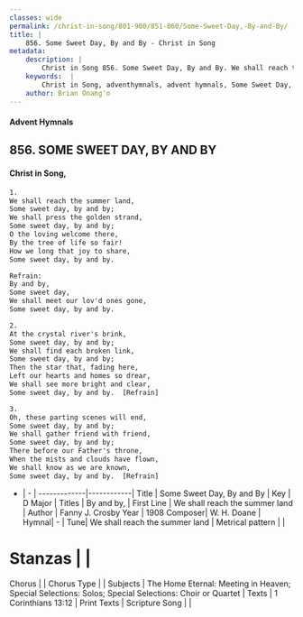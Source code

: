 ```yaml
---
classes: wide
permalink: /christ-in-song/801-900/851-860/Some-Sweet-Day,-By-and-By/
title: |
    856. Some Sweet Day, By and By - Christ in Song
metadata:
    description: |
        Christ in Song 856. Some Sweet Day, By and By. We shall reach the summer land, Some sweet day, by and by; We shall press the golden strand, Some sweet day, by and by; O the loving welcome there, By the tree of life so fair! How we long that joy to share, Some sweet day, by and by. 
    keywords:  |
        Christ in Song, adventhymnals, advent hymnals, Some Sweet Day, By and By, We shall reach the summer land. By and by,
    author: Brian Onang'o
---
```


#### Advent Hymnals
## 856. SOME SWEET DAY, BY AND BY
####  Christ in Song,

```txt
1.
We shall reach the summer land,
Some sweet day, by and by;
We shall press the golden strand,
Some sweet day, by and by;
O the loving welcome there,
By the tree of life so fair!
How we long that joy to share,
Some sweet day, by and by.

Refrain:
By and by,
Some sweet day,
We shall meet our lov'd ones gone,
Some sweet day, by and by.

2.
At the crystal river's brink,
Some sweet day, by and by;
We shall find each broken link,
Some sweet day, by and by;
Then the star that, fading here,
Left our hearts and homes so drear,
We shall see more bright and clear,
Some sweet day, by and by.  [Refrain]

3.
Oh, these parting scenes will end,
Some sweet day, by and by;
We shall gather friend with friend,
Some sweet day, by and by;
There before our Father's throne,
When the mists and clouds have flown,
We shall know as we are known,
Some sweet day, by and by.  [Refrain]

```

- |   -  |
-------------|------------|
Title | Some Sweet Day, By and By |
Key | D Major |
Titles | By and by, |
First Line | We shall reach the summer land |
Author | Fanny J. Crosby
Year | 1908
Composer| W. H. Doane |
Hymnal|  - |
Tune| We shall reach the summer land |
Metrical pattern | |
# Stanzas |  |
Chorus |  |
Chorus Type |  |
Subjects | The Home Eternal: Meeting in Heaven; Special Selections: Solos; Special Selections: Choir or Quartet |
Texts | 1 Corinthians 13:12 |
Print Texts | 
Scripture Song |  |
    
